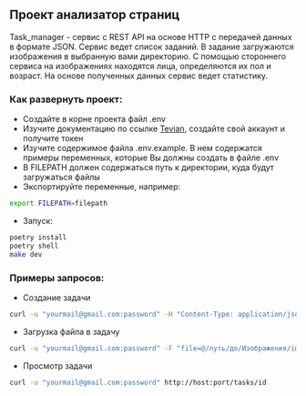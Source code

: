 ## Проект анализатор страниц
Task_manager - сервис с REST API на основе HTTP с передачей данных в формате
JSON. Сервис ведет список заданий. В задание загружаются изображения в выбранную вами директорию. С помощью стороннего сервиса на изображениях находятся лица,
определяются их пол и возраст. На основе полученных данных сервис ведет статистику.

### Как развернуть проект:
- Создайте в корне проекта файл .env
- Изучите документацию по ссылке [Tevian](https://docs.facecloud.tevian.ru/), создайте свой аккаунт и получите токен
- Изучите содержимое файла .env.example. В нем содержатся примеры переменных, которые Вы должны создать в файле .env
- В FILEPATH должен содержаться путь к директории, куда будут загружаться файлы
- Экспортируйте переменные, например:
```bash
export FILEPATH=filepath
```
- Запуск:
```bash
poetry install
poetry shell
make dev
```

### Примеры запросов:
- Создание задачи
```bash
curl -u "yourmail@gmail.com:password" -H "Content-Type: application/json" -X POST -d '{"title": "task_name"}' http://hostname:port/tasks
```
- Загрузка файла в задачу
```bash
curl -u "yourmail@gmail.com:password" -F "file=@/путь/до/Изображения/image.jpg" -F "task_id={task_id}" http://host:port/images
```
- Просмотр задачи
```bash
curl -u "yourmail@gmail.com:password" http://host:port/tasks/id
```